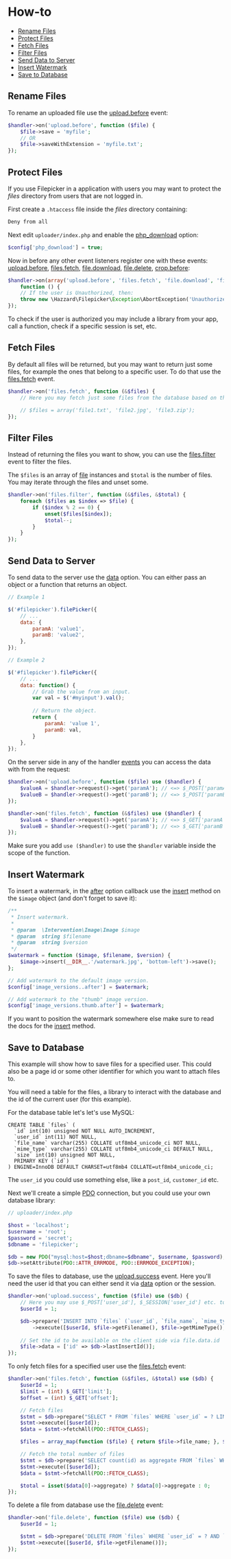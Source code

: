 # How-to

- [Rename Files](#rename-files)
- [Protect Files](#protect-files)
- [Fetch Files](#fetch-files)
- [Filter Files](#filter-files)
- [Send Data to Server](#send-data-to-server)
- [Insert Watermark](#insert-watermark)
- [Save to Database](#save-to-database)

## Rename Files

To rename an uploaded file use the [upload.before](apiphp.md#uploadbefore) event:

```php
$handler->on('upload.before', function ($file) {
    $file->save = 'myfile';
    // OR
    $file->saveWithExtension = 'myfile.txt';
});
```

## Protect Files

If you use Filepicker in a application with users you may want to protect the _files_ directory from users that are not logged in.

First create a `.htaccess` file inside the _files_ directory containing:

```php
Deny from all 
```

Next edit `uploader/index.php` and enable the [php_download](configphp.md#php_download) option: 

```php
$config['php_download'] = true;
```

Now in before any other event listeners register one with these events: [upload.before](apiphp.md#uploadbefore), [files.fetch](apiphp.md#filesfetch), [file.download](apiphp.md#filedownload), [file.delete](apiphp.md#filedelete), [crop.before](apiphp.md#cropbefore):

```php
$handler->on(array('upload.before', 'files.fetch', 'file.download', 'file.delete', 'crop.before'), 
    function () {
	// If the user is Unauthorized, then:
	throw new \Hazzard\Filepicker\Exception\AbortException('Unauthorized');
});
```

To check if the user is authorized you may include a library from your app, call a function, check if a specific session is set, etc.

## Fetch Files

By default all files will be returned, but you may want to return just some files, for example the ones that belong to a specific user. To do that use the [files.fetch](apiphp.md#filesfetch) event.

```php
$handler->on('files.fetch', function (&$files) {
    // Here you may fetch just some files from the database based on the current user, etc.

    // $files = array('file1.txt', 'file2.jpg', 'file3.zip');
});
```

## Filter Files

Instead of returning the files you want to show, you can use the [files.filter](apiphp.md#filesfilter) event to filter the files.

The `$files` is an array of [file](https://github.com/symfony/HttpFoundation/blob/2.6/File/File.php) instances and `$total` is the number of files. You may iterate through the files and unset some.

```php
$handler->on('files.filter', function (&$files, &$total) {
    foreach ($files as $index => $file) {
        if ($index % 2 == 0) { 
            unset($files[$index]);
            $total--;
        }
    }
});
```

## Send Data to Server

To send data to the server use the [data](configjs.md#data) option. You can either pass an object or a function that returns an object.

```javascript   
// Example 1

$('#filepicker').filePicker({
	// ... 
	data: {
		paramA: 'value1',
		paramB: 'value2',
	},
});

// Example 2

$('#filepicker').filePicker({
	// ... 
	data: function() { 
		// Grab the value from an input.
		var val = $('#myinput').val();
		
        // Return the object.
		return {
			paramA: 'value 1',
			paramB: val,
		} 
	},
});
```

On the server side in any of the handler [events](apiphp.md#available-events) you can access the data with from the request:

```php
$handler->on('upload.before', function ($file) use ($handler) {
	$valueA = $handler->request()->get('paramA'); // <=> $_POST['paramA']
	$valueB = $handler->request()->get('paramB'); // <=> $_POST['paramB']
});

$handler->on('files.fetch', function (&$files) use ($handler) {
	$valueA = $handler->request()->get('paramA'); // <=> $_GET['paramA']
	$valueB = $handler->request()->get('paramB'); // <=> $_GET['paramB']
});
```

Make sure you add `use ($handler)` to use the `$handler` variable inside the scope of the function.

## Insert Watermark

To insert a watermark, in the [after](configphp#after) option callback use the [insert](http://image.intervention.io/api/insert) method on the `$image` object (and don't forget to save it):

```php
/**
 * Insert watermark.
 *
 * @param  \Intervention\Image\Image $image
 * @param  string $filename
 * @param  string $version
 */
$watermark = function ($image, $filename, $version) {
    $image->insert(__DIR__.'/watermark.jpg', 'bottom-left')->save();
};

// Add watermark to the default image version.
$config['image_versions..after'] = $watermark;

// Add watermark to the "thumb" image version.
$config['image_versions.thumb.after'] = $watermark;
```

If you want to position the watermark somewhere else make sure to read the docs for the [insert](http://image.intervention.io/api/insert) method. 

## Save to Database

This example will show how to save files for a specified user. This could also be a page id or some other identifier for which you want to attach files to.

You will need a table for the files, a library to interact with the database and the id of the current user (for this example). 

For the database table let's let's use MySQL:

```mysql
CREATE TABLE `files` (
  `id` int(10) unsigned NOT NULL AUTO_INCREMENT,
  `user_id` int(11) NOT NULL,
  `file_name` varchar(255) COLLATE utf8mb4_unicode_ci NOT NULL,
  `mime_type` varchar(255) COLLATE utf8mb4_unicode_ci DEFAULT NULL,
  `size` int(10) unsigned NOT NULL,
  PRIMARY KEY (`id`)
) ENGINE=InnoDB DEFAULT CHARSET=utf8mb4 COLLATE=utf8mb4_unicode_ci;
```
The `user_id` you could use something else, like a `post_id`, `customer_id` etc.

Next we'll create a simple [PDO](http://php.net/manual/en/book.pdo.php) connection, but you could use your own database library:

```php
// uploader/index.php

$host = 'localhost';
$username = 'root';
$password = 'secret';
$dbname = 'filepicker';

$db = new PDO("mysql:host=$host;dbname=$dbname", $username, $password);
$db->setAttribute(PDO::ATTR_ERRMODE, PDO::ERRMODE_EXCEPTION);
```

To save the files to database, use the [upload.success](apiphp.md#upload.success) event. 
Here you'll need the user id that you can either send it via [data](configjs.md#data) option or the session.

```php
$handler->on('upload.success', function ($file) use ($db) {
    // Here you may use $_POST['user_id'], $_SESSION['user_id'] etc. to ge the id of the user.
    $userId = 1;

    $db->prepare('INSERT INTO `files` (`user_id`, `file_name`, `mime_type`, `size`) VALUES (?, ?, ?, ?)')
        ->execute([$userId, $file->getFilename(), $file->getMimeType(), $file->getSize()]);
    
    // Set the id to be available on the client side via file.data.id
    $file->data = ['id' => $db->lastInsertId()];
});     
```

To only fetch files for a specified user use the [files.fetch](apiphp.md#files.fetch) event:

```php
$handler->on('files.fetch', function (&$files, &$total) use ($db) {
    $userId = 1;
    $limit = (int) $_GET['limit'];
    $offset = (int) $_GET['offset'];

    // Fetch files
    $stmt = $db->prepare("SELECT * FROM `files` WHERE `user_id` = ? LIMIT $limit OFFSET $offset");
    $stmt->execute([$userId]);
    $data = $stmt->fetchAll(PDO::FETCH_CLASS);

    $files = array_map(function ($file) { return $file->file_name; }, $data);

    // Fetch the total number of files
    $stmt = $db->prepare('SELECT count(id) as aggregate FROM `files` WHERE `user_id` = ?');
    $stmt->execute([$userId]);
    $data = $stmt->fetchAll(PDO::FETCH_CLASS);

    $total = isset($data[0]->aggregate) ? $data[0]->aggregate : 0;
});
```

To delete a file from database use the  [file.delete](apiphp.md#file.delete) event:

```php
$handler->on('file.delete', function ($file) use ($db) {
    $userId = 1;

    $stmt = $db->prepare('DELETE FROM `files` WHERE `user_id` = ? AND `file_name` = ?');
    $stmt->execute([$userId, $file->getFilename()]);
});
```
